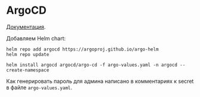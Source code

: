 # ArgoCD

[Документация](https://argo-cd.readthedocs.io/en/stable/).

Добавляем Helm chart:

```shell
helm repo add argocd https://argoproj.github.io/argo-helm
helm repo update
```

```shell
helm install argocd argocd/argo-cd -f argo-values.yaml -n argocd --create-namespace
```

Как генерировать пароль для админа написано в комментариях к secret в файле `argo-values.yaml`.
